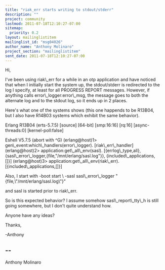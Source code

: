 ```yaml
---
title: "riak_err starts writing to stdout/stderr"
description: ""
project: community
lastmod: 2011-07-18T12:10:27-07:00
sitemap:
  priority: 0.2
layout: mailinglistitem
mailinglist_id: "msg04026"
author_name: "Anthony Molinaro"
project_section: "mailinglistitem"
sent_date: 2011-07-18T12:10:27-07:00
---
```



Hi,

 I've been using riak\\_err for a while in an otp application and have
noticed that when I initially start the system up, the stdout/stderr
is redirected to the log I specify, at least for all PROGRESS REPORT
messages. However, if anything calls error\\_logger:error\\_msg, the message
goes to both the alternate log and to the stdout log, so it ends up
in 2 places.

Here's what one of the systems shows (this one happends to be R13B04, but
I also have R14B03 systems which exhibit the same behavior).

Erlang R13B04 (erts-5.7.5) [source] [64-bit] [smp:16:16] [rq:16]
[async-threads:0] [kernel-poll:false]

Eshell V5.7.5 (abort with ^G)
(erlang@host)1&gt; gen\\_event:which\\_handlers(error\\_logger).
[riak\\_err\\_handler]
(erlang@host)2&gt; application:get\\_all\\_env(sasl).
[{errlog\\_type,all},
 {sasl\\_error\\_logger,{file,"/mnt/erlang/sasl.log"}},
 {included\\_applications,[]}]
(erlang@host)3&gt; application:get\\_all\\_env(riak\\_err).
[{included\\_applications,[]}]

Also, I start with
 -boot start \\
 -sasl sasl\\_error\\_logger "{file,\\"/mnt/erlang/sasl.log\\"}"

and sasl is started prior to riak\\_err.

So is this expected behavior? I assume somehow sasl\\_report\\_tty\\_h is still
going somewhere, but I don't quite understand how.

Anyone have any ideas?

Thanks,

-Anthony

-- 
------------------------------------------------------------------------
Anthony Molinaro 

